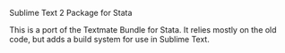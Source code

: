 Sublime Text 2 Package for Stata

This is a port of the Textmate Bundle for Stata. It relies mostly on the old code, but adds a build system for use in Sublime Text.